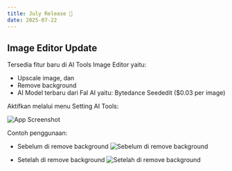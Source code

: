 ```yaml
---
title: July Release 🎑
date: 2025-07-22
---
```


## Image Editor Update

Tersedia fitur baru di AI Tools Image Editor yaitu:
- Upscale image, dan
- Remove background
- AI Model terbaru dari Fal AI yaitu: Bytedance Seededit ($0.03 per image)

Aktifkan melalui menu Setting AI Tools:

![App Screenshot](https://res.cloudinary.com/moyadev/image/upload/v1753175488/maia/releases/image-editor_wt4vme.webp)

Contoh penggunaan:

- Sebelum di remove background
![Sebelum di remove background](https://res.cloudinary.com/moyadev/image/upload/v1753175489/maia/releases/remove-bg_km1pkw.webp)

- Setelah di remove background
![Setelah di remove background](https://res.cloudinary.com/moyadev/image/upload/v1753175488/maia/releases/removed-bg_e34vr3.jpg)



